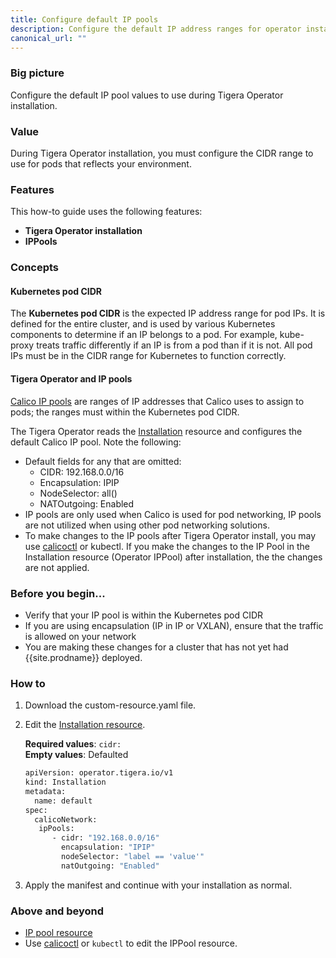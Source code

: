 ```yaml
---
title: Configure default IP pools
description: Configure the default IP address ranges for operator installation. 
canonical_url: ""
---
```


### Big picture

Configure the default IP pool values to use during Tigera Operator installation.

### Value

During Tigera Operator installation, you must configure the CIDR range to use for pods that reflects your environment. 

### Features

This how-to guide uses the following features: 

- **Tigera Operator installation**
- **IPPools**

### Concepts

#### Kubernetes pod CIDR

The **Kubernetes pod CIDR** is the expected IP address range for pod IPs.  It is defined for the entire cluster, and is used by various Kubernetes components to determine if an IP belongs to a pod. For example, kube-proxy treats traffic differently if an IP is from a pod than if it is not. All pod IPs must be in the CIDR range for Kubernetes to function correctly.

#### Tigera Operator and IP pools

[Calico IP pools]({{site.baseurl}}/reference/resources/ippool) are ranges of IP addresses that Calico uses to assign to pods; the ranges must within the Kubernetes pod CIDR. 

The Tigera Operator reads the [Installation]({{site.baseurl}}/reference/installation/api#operator.tigera.io/v1.Installation)
resource and configures the default Calico IP pool. Note the following:

- Default fields for any that are omitted:
  - CIDR: 192.168.0.0/16
  - Encapsulation: IPIP
  - NodeSelector: all()
  - NATOutgoing: Enabled
- IP pools are only used when Calico is used for pod networking, IP pools are not utilized when using other pod networking solutions. 
- To make changes to the IP pools after Tigera Operator install, you may use [calicoctl]({{site.baseurl}}/reference/calicoctl/) or kubectl. If you make the changes to the IP Pool in the Installation resource (Operator IPPool) after installation, the the changes are not applied.

### Before you begin...

- Verify that your IP pool is within the Kubernetes pod CIDR
- If you are using encapsulation (IP in IP or VXLAN), ensure that the traffic is allowed on your network
- You are making these changes for a cluster that has not yet had {{site.prodname}} deployed.

### How to

1. Download the custom-resource.yaml file. 

1. Edit the [Installation resource]({{site.baseurl}}/reference/installation/api#operator.tigera.io/v1.Installation).

   **Required values**: `cidr:`<br>
   **Empty values**: Defaulted </br>

    ```bash
    apiVersion: operator.tigera.io/v1
    kind: Installation
    metadata:
      name: default
    spec:
      calicoNetwork:
       ipPools:
          - cidr: "192.168.0.0/16"
            encapsulation: "IPIP"
            nodeSelector: "label == 'value'"
            natOutgoing: "Enabled"
     ```

1. Apply the manifest and continue with your installation as normal.

### Above and beyond

- [IP pool resource]({{site.baseurl}}/reference/resources/ippool)
- Use [calicoctl]({{site.baseurl}}/reference/calicoctl/) or `kubectl` to edit the IPPool resource.

